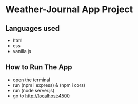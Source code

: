 # Weather-Journal App Project

## Languages used
- html
- css
- vanilla js

## How to Run The App
- open the terminal
- run (npm i express) & (npm i cors)
- run (node server.js)
- go to [http://localhost:4500](http://localhost:4500)
